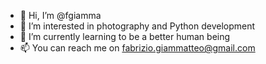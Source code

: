 - 👋 Hi, I’m @fgiamma
- 👀 I’m interested in photography and Python development
- 🌱 I’m currently learning to be a better human being
- 📫 You can reach me on fabrizio.giammatteo@gmail.com

<!---
fgiamma/fgiamma is a ✨ special ✨ repository because its `README.md` (this file) appears on your GitHub profile.
You can click the Preview link to take a look at your changes.
--->
